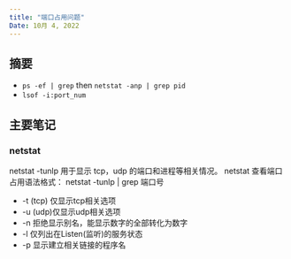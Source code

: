 ```yaml
---
title: "端口占用问题"
Date: 10月 4, 2022
---
```

## 摘要
- `ps -ef | grep` then `netstat -anp | grep pid`
- `lsof -i:port_num`

## 主要笔记
### netstat
netstat -tunlp 用于显示 tcp，udp 的端口和进程等相关情况。
netstat 查看端口占用语法格式：
netstat -tunlp | grep 端口号
-   -t (tcp) 仅显示tcp相关选项
-   -u (udp)仅显示udp相关选项
-   -n 拒绝显示别名，能显示数字的全部转化为数字
-   -l 仅列出在Listen(监听)的服务状态
-   -p 显示建立相关链接的程序名